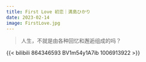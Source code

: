 ```yaml
---
title: First Love 初恋｜満島ひかり
date: 2023-02-14
image: FirstLove.jpg
---
```


> 人生，不就是由各种回忆和邂逅组成的吗？
<!--more-->

{{< bilibili 864346593 BV1m54y1A7ib 1006913922 >}}